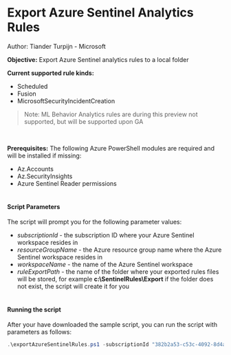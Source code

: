 # Export Azure Sentinel Analytics Rules
Author: Tiander Turpijn - Microsoft

**Objective:** Export Azure Sentinel analytics rules to a local folder <br/>

**Current supported rule kinds:**
* Scheduled
* Fusion
* MicrosoftSecurityIncidentCreation

> Note: ML Behavior Analytics rules are during this preview not supported, but will be supported upon GA

<br/>

**Prerequisites:**
The following Azure PowerShell modules are required and will be installed if missing:
* Az.Accounts
* Az.SecurityInsights
* Azure Sentinel Reader permissions
<br/><br/>

#### Script Parameters
The script will prompt you for the following parameter values:
* *subscriptionId* - the subscription ID where your Azure Sentinel workspace resides in
* *resourceGroupName* - the Azure resource group name where the Azure Sentinel workspace resides in
* *workspaceName* - the name of the Azure Sentinel workspace
* *ruleExportPath* - the name of the folder where your exported rules files will be stored, for example **c:\SentinelRules\Export** if the folder does not exist, the script will create it for you
<br/><br/>

#### Running the script 
After your have downloaded the sample script, you can run the script with parameters as follows:
```powershell
.\exportAzureSentinelRules.ps1 -subscriptionId "382b2a53-c53c-4092-8d4a-7210f6a44a0c" -resourceGroupName "mySentinelRG" -workspaceName "Sentinelworkspace" -ruleExportPath "C:\SentinelRules\Export"
```




